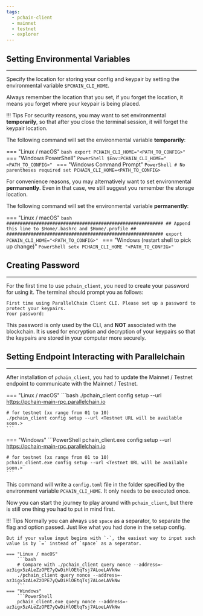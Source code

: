 ```yaml
---
tags:
  - pchain-client
  - mainnet
  - testnet
  - explorer
---
```


## Setting Environmental Variables
---

Specify the location for storing your config and keypair by setting the environmental variable `$PCHAIN_CLI_HOME`.

Always remember the location that you set, if you forget the location, it means you forget where your keypair is being placed.

!!! Tips
    For security reasons, you may want to set environmental **temporarily**, so that after you close the terminal session, it will forget the keypair location.

The following command will set the environmental variable **temporarily**:

=== "Linux / macOS"
    ```bash
    export PCHAIN_CLI_HOME="<PATH_TO_CONFIG>"
    ```
=== "Windows PowerShell"
    ```PowerShell
    $Env:PCHAIN_CLI_HOME="<PATH_TO_CONFIG>"
    ```
=== "Windows Command Prompt"
    ```PowerShell
    # No parentheses required
    set PCHAIN_CLI_HOME=<PATH_TO_CONFIG>
    ```

For convenience reasons, you may alternatively want to set environmental **permanently**. Even in that case, we still suggest you remember the storage location.

The following command will set the environmental variable **permanently**:

=== "Linux / macOS"
    ```bash
    ##########################################################
    ## Append this line to $Home/.bashrc and $Home/.profile ##
    ##########################################################
    export PCHAIN_CLI_HOME="<PATH_TO_CONFIG>"
    ```
=== "Windows (restart shell to pick up change)"
    ```PowerShell
    setx PCHAIN_CLI_HOME "<PATH_TO_CONFIG>"
    ```

## Creating Password
---

For the first time to use `pchain_client`, you need to create your password for using it. The terminal should prompt you as follows:

```text
First time using ParallelChain Client CLI. Please set up a password to protect your keypairs.
Your password: 
```

This password is only used by the CLI, and **NOT** associated with the blockchain. It is used for encryption and decryption of your keypairs so that the keypairs are stored in your computer more securely.

## Setting Endpoint Interacting with Parallelchain
---

After installation of `pchain_client`, you had to update the Mainnet / Testnet endpoint to communicate with the Mainnet / Testnet. 

=== "Linux / macOS"
    ```bash
    ./pchain_client config setup --url https://pchain-main-rpc.parallelchain.io

    # for testnet (xx range from 01 to 10)
    ./pchain_client config setup --url <Testnet URL will be available soon.>
    ```
=== "Windows"
    ```PowerShell
    pchain_client.exe config setup --url https://pchain-main-rpc.parallelchain.io

    # for testnet (xx range from 01 to 10)
    pchain_client.exe config setup --url <Testnet URL will be available soon.>
    ```

This command will write a `config.toml` file in the folder specified by the environment variable `PCHAIN_CLI_HOME`. It only needs to be executed once.

Now you can start the journey to play around with `pchain_client`, but there is still one thing you had to put in mind first.

!!! Tips
    Normally you can always use `space` as a separator, to separate the flag and option passed. Just like what you had done in the setup config.

    But if your value input begins with `-`, the easiest way to input such value is by `=` instead of `space` as a seperator.

    === "Linux / macOS"
        ```bash
        # Compare with ./pchain_client query nonce --address=-az3igx5zALeZzOPE7yQwDiHlOEtqTsj7ALoeLAVkNw
        ./pchain_client query nonce --address=-az3igx5zALeZzOPE7yQwDiHlOEtqTsj7ALoeLAVkNw
        ```
    === "Windows"
        ```PowerShell
        pchain_client.exe query nonce --address=-az3igx5zALeZzOPE7yQwDiHlOEtqTsj7ALoeLAVkNw